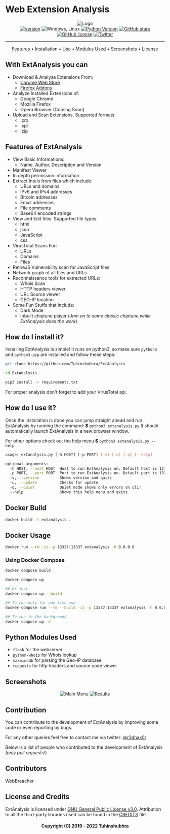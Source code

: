 
# Web Extension Analysis

<!-- markdownlint-disable no-inline-html !-->

<p align='center'>
  <img src="https://i.imgur.com/iOyxLPf.png" alt="Logo"> <br>
  <a href="https://github.com/Tuhinshubhra/ExtAnalysis/releases/tag/v.1.0.5"><img src="https://img.shields.io/badge/Version-1.0.5-brightgreen.svg?style=style=flat-square" alt="version"></a>
  <img src="https://img.shields.io/badge/OS-Windows%2C%20Linux-blue.svg" alt="Windows, Linux">
  <a href="https://github.com/Tuhinshubhra/ExtAnalysis/"><img src="https://img.shields.io/badge/python-3-orange.svg?style=style=flat-square" alt="Python Version"></a>
  <a href="https://github.com/Tuhinshubhra/ExtAnalysis/stargazers"><img src="https://img.shields.io/github/stars/Tuhinshubhra/ExtAnalysis.svg" alt="GitHub stars" /></a>
  <a href="https://github.com/Tuhinshubhra/ExtAnalysis/blob/master/LICENSE"><img src="https://img.shields.io/github/license/Tuhinshubhra/ExtAnalysis.svg" alt="GitHub license" /></a>
  <a href="https://twitter.com/r3dhax0r"><img src="https://img.shields.io/twitter/url/https/github.com/Tuhinshubhra/ExtAnalysis.svg?style=social" alt="Twitter" /></a>
</p>

---

<p align='center'>
 <a href="#features-of-extanalysis-">Features</a> • <a href="#how-do-i-install-it">Installation</a> • <a href="#how-do-i-use-it">Use</a> • <a href="#python-modules-used">Modules Used</a> • <a href="#screenshots">Screenshots</a> • <a href="#license-and-credits">License</a>
</p>

## With ExtAnalysis you can

- Download & Analyze Extensions From:
  - [Chrome Web Store](https://chrome.google.com)
  - [Firefox Addons](https://addons.mozilla.org)
- Analyze Installed Extensions of:
  - Google Chrome
  - Mozilla Firefox
  - Opera Browser (Coming Soon)
- Upload and Scan Extensions. Supported formats:
  - .crx
  - .xpi
  - .zip

## Features of ExtAnalysis

- View Basic Informations:
  - Name, Author, Description and Version
- Manifest Viewer
- In depth permission information
- Extract Intels from files which include:
  - URLs and domains
  - IPv6 and IPv4 addresses
  - Bitcoin addresses
  - Email addresses
  - File comments
  - Base64 encoded strings
- View and Edit files. Supported file types:
  - html
  - json
  - JavaScript
  - css
- VirusTotal Scans For:
  - URLs
  - Domains
  - Files
- RetireJS Vulnerability scan for JavaScript files
- Network graph of all files and URLs
- Reconnaissance tools for extracted URLs:
  - Whois Scan
  - HTTP headers viewer
  - URL Source viewer
  - GEO-IP location
- Some Fun Stuffs that include:
  - Dark Mode
  - Inbuilt chiptune player (*Jam on to some classic chiptune while ExtAnalysis does the work*)

## How do I install it?

Installing ExtAnalysis is simple! It runs on python3, so make sure `python3` and `python3-pip` are installed and follow these steps:

```bash
git clone https://github.com/Tuhinshubhra/ExtAnalysis
 ```

```bash
cd ExtAnalysis
 ```

```bash
pip3 install -r requirements.txt
 ```

For proper analysis don't forget to add your VirusTotal api.

## How do I use it?

Once the installation is done you can jump straight ahead and run ExtAnalysis by running the command:
 **$** `python3 extanalysis.py`
It should automatically launch ExtAnalysis in a new browser window.

For other options check out the help menu **$** `python3 extanalysis.py --help`

```bash
usage: extanalysis.py [-h HOST] [-p PORT] [-v] [-u] [-q] [--help]

optional arguments:
  -h HOST, --host HOST  Host to run ExtAnalysis on. Default host is 127.0.0.1
  -p PORT, --port PORT  Port to run ExtAnalysis on. Default port is 13337
  -v, --version         Shows version and quits
  -u, --update          Checks for update
  -q, --quiet           Quiet mode shows only errors on cli!
  --help                Shows this help menu and exits
```

## Docker Build

```bash
docker build -t extanalysis .
```

## Docker Usage

```bash
docker run --rm -it -p 13337:13337 extanalysis -h 0.0.0.0
```

### Using Docker Compose

 ```bash
 docker compose build
 
 docker compose up

 ## Or just:
 docker compose up --build
 
 ## To run only for one-time use
 docker-compose run --rm --build -it -p 13337:13337 extanalysis -h 0.0.0.0

 ## To run in the background
 docker compose up -d
 ```

## Python Modules Used

- `flask` for the webserver
- `python-whois` for Whois lookup
- `maxminddb` for parsing the Geo-IP database
- `requests` for http headers and source code viewer

## Screenshots

<p align="center">
<img alt="Main Menu" src="https://i.imgur.com/FcGarWG.png" />
   <!-- img alt="Results" src="https://i.imgur.com/7Dlkz3O.png" /> -->
<img alt="Results" src="https://i.imgur.com/vIOSDLe.png" />
</p>

## Contribution

You can contribute to the development of ExtAnalysis by improving some code or even reporting by bugs.

For any other queries feel free to contact me via twitter: [@r3dhax0r](https://twitter.com/r3dhax0r)

Below is a list of people who contributed to the development of ExtAnalysis (*only pull requests!*)

## Contributors

WebBreacher

## License and Credits

ExtAnalysis is licensed under [GNU General Public License v3.0](https://github.com/Tuhinshubhra/ExtAnalysis/blob/master/LICENSE).
Attribution to all the third-party libraries used can be found in the [CREDITS](https://github.com/Tuhinshubhra/ExtAnalysis/blob/master/CREDITS) file.

<h4 align="center">Copyright (C) 2019 - 2022 Tuhinshubhra</h4>
